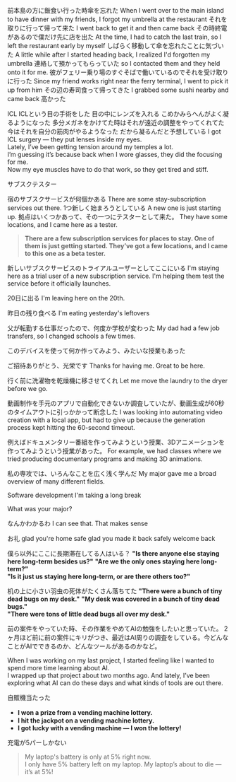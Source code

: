 
前本島の方に飯食い行った時傘を忘れた
When I went over to the main island to have dinner with my friends, I forgot my umbrella at the restaurant
それを取りに行って帰って来た
I went back to get it and then came back
その時終電があるので僕だけ先に店を出た
At the time, I had to catch the last train, so I left the restaurant early by myself
しばらく移動して傘を忘れたことに気づいた
A little while after I started heading back, I realized I'd forgotten my umbrella
連絡して預かってもらっていた
so I contacted them and they held onto it for me.
彼がフェリー乗り場のすぐそばで働いているのでそれを受け取りに行った
Since my friend works right near the ferry terminal, I went to pick it up from him
その辺の寿司食って帰ってきた
I grabbed some sushi nearby and came back
高かった


ICL
ICLという目の手術をした
目の中にレンズを入れる
こめかみらへんがよく凝るようになった
多分メガネをかけてた時はそれが遠近の調整をやってくれてた
今はそれを自分の筋肉がやるようなった
だから凝るんだと予想している
I got ICL surgery — they put lenses inside my eyes.  
Lately, I’ve been getting tension around my temples a lot.  
I’m guessing it’s because back when I wore glasses, they did the focusing for me.  
Now my eye muscles have to do that work, so they get tired and stiff.


サブスクテスター

宿のサブスクサービスが何個かある
There are some stay-subscription services out there.
1つ新しく始まろうとしている
A new one is just starting up.
拠点はいくつかあって、その一つにテスターとして来た。
They have some locations, and I came here as a tester.

> **There are a few subscription services for places to stay. One of them is just getting started. They’ve got a few locations, and I came to this one as a beta tester.**

新しいサブスクサービスのトライアルユーザーとしてここにいる
I'm staying here as a trial user of a new subscription service.
I'm helping them test the service before it officially launches.

20日に出る
I'm leaving here on the 20th.

昨日の残り食べる
I'm eating yesterday's leftovers

父が転勤する仕事だったので、何度か学校が変わった
My dad had a few job transfers, so I changed schools a few times.

このデバイスを使って何か作ってみよう、みたいな授業もあった

ご招待ありがとう、光栄です
Thanks for having me. Great to be here.

行く前に洗濯物を乾燥機に移させてくれ
Let me move the laundry to the dryer before we go.

動画制作を手元のアプリで自動化できないか調査していたが、動画生成が60秒のタイムアウトに引っかかって断念した
I was looking into automating video creation with a local app, but had to give up because the generation process kept hitting the 60-second timeout.

例えばドキュメンタリー番組を作ってみようという授業、3Dアニメーションを作ってみようという授業があった。
For example, we had classes where we tried producing documentary programs and making 3D animations.

私の専攻では、いろんなことを広く浅く学んだ
My major gave me a broad overview of many different fields.

Software development
I'm taking a long break

What was your major?

なんかわかるわ
I can see that.
That makes sense

お礼
glad you're home safe
glad you made it back safely
welcome back

僕ら以外にここに長期滞在してる人はいる？
**"Is there anyone else staying here long-term besides us?"**
**"Are we the only ones staying here long-term?"**  
**"Is it just us staying here long-term, or are there others too?"**


机の上に小さい羽虫の死体がたくさん落ちてた
**"There were a bunch of tiny dead bugs on my desk."**
**"My desk was covered in a bunch of tiny dead bugs."**  
**"There were tons of little dead bugs all over my desk."**


前の案件をやっていた時、その作業をやめてAIの勉強をしたいと思っていた。
2ヶ月ほど前に前の案件にキリがつき、最近はAI周りの調査をしている。今どんなことがAIでできるのか、どんなツールがあるのかなど。

When I was working on my last project, I started feeling like I wanted to spend more time learning about AI.  
I wrapped up that project about two months ago.
And lately, I’ve been exploring what AI can do these days and what kinds of tools are out there.


自販機当たった
- **I won a prize from a vending machine lottery.**      　
- **I hit the jackpot on a vending machine lottery.**  
- **I got lucky with a vending machine — I won the lottery!**  


充電が5パーしかない
> My laptop's battery is only at 5% right now.  
> I only have 5% battery left on my laptop.
> My laptop’s about to die — it’s at 5%!
